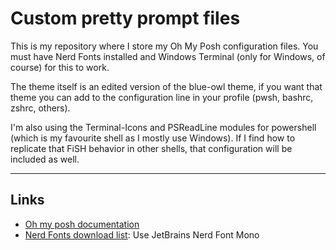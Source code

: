 # Custom pretty prompt files

This is my repository where I store my Oh My Posh configuration files. You must have Nerd Fonts installed and Windows Terminal (only for Windows, of course) for this to work.

The theme itself is an edited version of the blue-owl theme, if you want that theme you can add to the configuration line in your profile (pwsh, bashrc, zshrc, others).

I'm also using the Terminal-Icons and PSReadLine modules for powershell (which is my favourite shell as I mostly use Windows). If I find how to replicate that FiSH behavior in other shells, that configuration will be included as well.

<hr>

## Links

- [Oh my posh documentation](https://ohmyposh.dev/docs/) <br>
- [Nerd Fonts download list](https://www.nerdfonts.com/font-downloads): Use JetBrains Nerd Font Mono